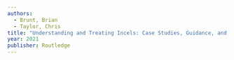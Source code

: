 ```yaml
---
authors:
  - Brunt, Brian
  - Taylor, Chris
title: "Understanding and Treating Incels: Case Studies, Guidance, and Treatment of Violence Risk in the Involuntary Celibate Community"
year: 2021
publisher: Routledge
---
```


